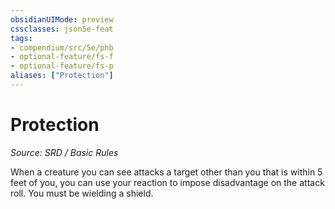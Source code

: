 ```yaml
---
obsidianUIMode: preview
cssclasses: json5e-feat
tags:
- compendium/src/5e/phb
- optional-feature/fs-f
- optional-feature/fs-p
aliases: ["Protection"]
---
```

# Protection
*Source: SRD / Basic Rules*  

When a creature you can see attacks a target other than you that is within 5 feet of you, you can use your reaction to impose disadvantage on the attack roll. You must be wielding a shield.